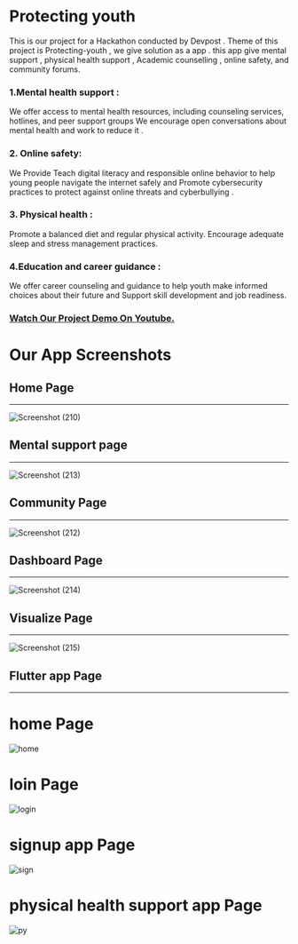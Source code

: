 # Protecting youth
This is our project for a  Hackathon conducted by Devpost . Theme of this project is Protecting-youth , we give solution as a app .
this app give mental support , physical health support , Academic counselling , online safety, and community forums. 

### 1.Mental health support :
We offer access to mental health resources, including counseling services, hotlines, and peer support groups We encourage open conversations about mental health and work to reduce it .

### 2. Online safety:
 We Provide Teach digital literacy and responsible online behavior to help young people navigate the internet safely and Promote cybersecurity practices to protect against online threats and cyberbullying .

### 3. Physical health :
Promote a balanced diet and regular physical activity. Encourage adequate sleep and stress management practices.

### 4.Education and career guidance :
 We offer career counseling and guidance to help youth make informed choices about their future and Support skill development and job readiness.

### [Watch Our Project Demo On Youtube.](https://youtu.be/knGk9aUr4Do)

# Our App Screenshots

## Home Page

---

![Screenshot (210)](https://github.com/Aravind0510/Protectin--youth/assets/106546654/7542265a-f074-4938-9154-e07482209baf)

## Mental support page

---

![Screenshot (213)](https://github.com/Aravind0510/Protectin--youth/assets/106546654/dfeaf4df-aa9f-4945-bc9d-7d35ef69f5ca)

## Community Page

---

![Screenshot (212)](https://github.com/Aravind0510/Protectin--youth/assets/106546654/fcd7f002-7470-4617-ab37-3fb4e35e3540)

## Dashboard Page

---

![Screenshot (214)](https://github.com/Aravind0510/Protectin--youth/assets/106546654/0f29fce9-6016-4d03-967f-add3a32df859)

## Visualize Page

---

![Screenshot (215)](https://github.com/Aravind0510/Protectin--youth/assets/106546654/a012cdbb-66b9-4dd3-aeab-c0882cd7b079)

## Flutter app Page

---

# home Page
![home](https://github.com/Aravind0510/Protectin--youth/assets/106546654/8edee983-0347-411c-9cbc-1930a3f07cdf)

# loin Page
![login](https://github.com/Aravind0510/Protectin--youth/assets/106546654/4b52ae0b-d7dc-48d2-90ec-373f587094c2)

# signup app Page
![sign](https://github.com/Aravind0510/Protectin--youth/assets/106546654/25dfeb6c-eeca-41ae-aa0c-be9ddd462d59)

# physical health support app Page
![py](https://github.com/Aravind0510/Protectin--youth/assets/106546654/1467df92-87dc-4b00-b5f7-e979660a3c2e)



